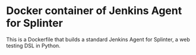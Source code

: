 # Docker container of Jenkins Agent for Splinter

This is a Dockerfile that builds a standard Jenkins Agent for Splinter, a web testing DSL in Python.
